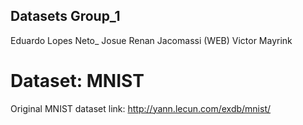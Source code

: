 ## Datasets Group_1
Eduardo Lopes Neto_
Josue
Renan Jacomassi (WEB)
Victor Mayrink

# Dataset: MNIST
Original MNIST dataset link: http://yann.lecun.com/exdb/mnist/
